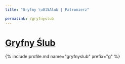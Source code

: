 ```yaml
---
title: "Gryfny \u015Alub | Patromierz"

permalink: /gryfnyslub
---
```


# [Gryfny Ślub](https://patronite.pl/gryfnyslub)

{% include profile.md name="gryfnyslub" prefix="g" %}
